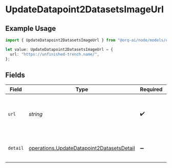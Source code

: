 # UpdateDatapoint2DatasetsImageUrl

## Example Usage

```typescript
import { UpdateDatapoint2DatasetsImageUrl } from "@orq-ai/node/models/operations";

let value: UpdateDatapoint2DatasetsImageUrl = {
  url: "https://unfinished-trench.name/",
};
```

## Fields

| Field                                                                                                  | Type                                                                                                   | Required                                                                                               | Description                                                                                            |
| ------------------------------------------------------------------------------------------------------ | ------------------------------------------------------------------------------------------------------ | ------------------------------------------------------------------------------------------------------ | ------------------------------------------------------------------------------------------------------ |
| `url`                                                                                                  | *string*                                                                                               | :heavy_check_mark:                                                                                     | Either a URL of the image or the base64 encoded image data.                                            |
| `detail`                                                                                               | [operations.UpdateDatapoint2DatasetsDetail](../../models/operations/updatedatapoint2datasetsdetail.md) | :heavy_minus_sign:                                                                                     | Specifies the detail level of the image.                                                               |